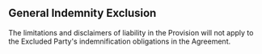 ## General Indemnity Exclusion

The limitations and disclaimers of liability in the Provision will not apply to the Excluded Party's indemnification obligations in the Agreement.
